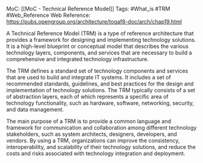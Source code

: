 MoC: [[MoC - Technical Reference Model]]
Tags: #What_is #TRM #Web_Reference 
Web Reference: https://pubs.opengroup.org/architecture/togaf8-doc/arch/chap19.html


A Technical Reference Model (TRM) is a type of reference architecture that provides a framework for designing and implementing technology solutions. It is a high-level blueprint or conceptual model that describes the various technology layers, components, and services that are necessary to build a comprehensive and integrated technology infrastructure.

The TRM defines a standard set of technology components and services that are used to build and integrate IT systems. It includes a set of recommended standards, guidelines, and best practices for the design and implementation of technology solutions. The TRM typically consists of a set of abstraction layers, each of which represents a specific area of technology functionality, such as hardware, software, networking, security, and data management.

The main purpose of a TRM is to provide a common language and framework for communication and collaboration among different technology stakeholders, such as system architects, designers, developers, and vendors. By using a TRM, organizations can improve the consistency, interoperability, and scalability of their technology solutions, and reduce the costs and risks associated with technology integration and deployment.

